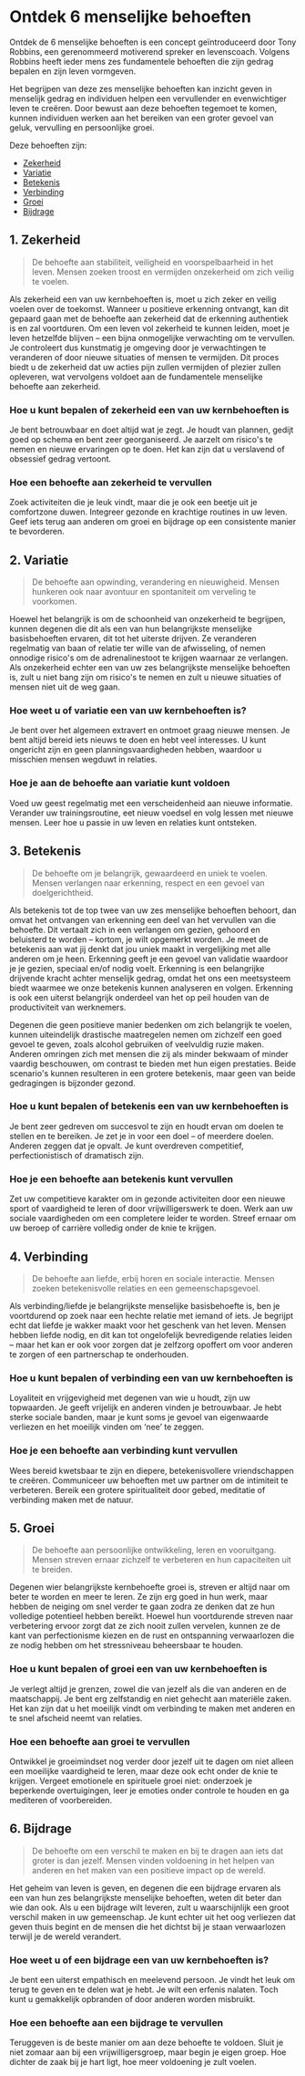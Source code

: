 # Ontdek 6 menselijke behoeften

Ontdek de 6 menselijke behoeften is een concept geïntroduceerd door Tony Robbins, een gerenommeerd motiverend spreker en levenscoach. Volgens Robbins heeft ieder mens zes fundamentele behoeften die zijn gedrag bepalen en zijn leven vormgeven.

Het begrijpen van deze zes menselijke behoeften kan inzicht geven in menselijk gedrag en individuen helpen een vervullender en evenwichtiger leven te creëren. Door bewust aan deze behoeften tegemoet te komen, kunnen individuen werken aan het bereiken van een groter gevoel van geluk, vervulling en persoonlijke groei.

Deze behoeften zijn:

* [Zekerheid](#1-zekerheid)
* [Variatie](#2-variatie)
* [Betekenis](#3-betekenis)
* [Verbinding](#4-verbinding)
* [Groei](#5-groei)
* [Bijdrage](#6-bijdrage)

## 1. Zekerheid

> De behoefte aan stabiliteit, veiligheid en voorspelbaarheid in het leven. Mensen zoeken troost en vermijden onzekerheid om zich veilig te voelen.

Als zekerheid een van uw kernbehoeften is, moet u zich zeker en veilig voelen over de toekomst. Wanneer u positieve erkenning ontvangt, kan dit gepaard gaan met de behoefte aan zekerheid dat de erkenning authentiek is en zal voortduren. Om een ​​leven vol zekerheid te kunnen leiden, moet je leven hetzelfde blijven – een bijna onmogelijke verwachting om te vervullen. Je controleert dus kunstmatig je omgeving door je verwachtingen te veranderen of door nieuwe situaties of mensen te vermijden. Dit proces biedt u de zekerheid dat uw acties pijn zullen vermijden of plezier zullen opleveren, wat vervolgens voldoet aan de fundamentele menselijke behoefte aan zekerheid.

### Hoe u kunt bepalen of zekerheid een van uw kernbehoeften is

Je bent betrouwbaar en doet altijd wat je zegt. Je houdt van plannen, gedijt goed op schema en bent zeer georganiseerd. Je aarzelt om risico's te nemen en nieuwe ervaringen op te doen. Het kan zijn dat u verslavend of obsessief gedrag vertoont.

### Hoe een behoefte aan zekerheid te vervullen

Zoek activiteiten die je leuk vindt, maar die je ook een beetje uit je comfortzone duwen. Integreer gezonde en krachtige routines in uw leven. Geef iets terug aan anderen om groei en bijdrage op een consistente manier te bevorderen.

## 2. Variatie

> De behoefte aan opwinding, verandering en nieuwigheid. Mensen hunkeren ook naar avontuur en spontaniteit om verveling te voorkomen.

Hoewel het belangrijk is om de schoonheid van onzekerheid te begrijpen, kunnen degenen die dit als een van hun belangrijkste menselijke basisbehoeften ervaren, dit tot het uiterste drijven. Ze veranderen regelmatig van baan of relatie ter wille van de afwisseling, of nemen onnodige risico's om de adrenalinestoot te krijgen waarnaar ze verlangen. Als onzekerheid echter een van uw zes belangrijkste menselijke behoeften is, zult u niet bang zijn om risico's te nemen en zult u nieuwe situaties of mensen niet uit de weg gaan.

### Hoe weet u of variatie een van uw kernbehoeften is?

Je bent over het algemeen extravert en ontmoet graag nieuwe mensen. Je bent altijd bereid iets nieuws te doen en hebt veel interesses. U kunt ongericht zijn en geen planningsvaardigheden hebben, waardoor u misschien mensen wegduwt in relaties.

### Hoe je aan de behoefte aan variatie kunt voldoen

Voed uw geest regelmatig met een verscheidenheid aan nieuwe informatie. Verander uw trainingsroutine, eet nieuw voedsel en volg lessen met nieuwe mensen. Leer hoe u passie in uw leven en relaties kunt ontsteken.

## 3. Betekenis

> De behoefte om je belangrijk, gewaardeerd en uniek te voelen. Mensen verlangen naar erkenning, respect en een gevoel van doelgerichtheid.

Als betekenis tot de top twee van uw zes menselijke behoeften behoort, dan omvat het ontvangen van erkenning een deel van het vervullen van die behoefte. Dit vertaalt zich in een verlangen om gezien, gehoord en beluisterd te worden – kortom, je wilt opgemerkt worden. Je meet de betekenis aan wat jij denkt dat jou uniek maakt in vergelijking met alle anderen om je heen. Erkenning geeft je een gevoel van validatie waardoor je je gezien, speciaal en/of nodig voelt. Erkenning is een belangrijke drijvende kracht achter menselijk gedrag, omdat het ons een meetsysteem biedt waarmee we onze betekenis kunnen analyseren en volgen. Erkenning is ook een uiterst belangrijk onderdeel van het op peil houden van de productiviteit van werknemers.

Degenen die geen positieve manier bedenken om zich belangrijk te voelen, kunnen uiteindelijk drastische maatregelen nemen om zichzelf een goed gevoel te geven, zoals alcohol gebruiken of veelvuldig ruzie maken. Anderen omringen zich met mensen die zij als minder bekwaam of minder vaardig beschouwen, om contrast te bieden met hun eigen prestaties. Beide scenario's kunnen resulteren in een grotere betekenis, maar geen van beide gedragingen is bijzonder gezond.

### Hoe u kunt bepalen of betekenis een van uw kernbehoeften is

Je bent zeer gedreven om succesvol te zijn en houdt ervan om doelen te stellen en te bereiken. Je zet je in voor een doel – of meerdere doelen. Anderen zeggen dat je opvalt. Je kunt overdreven competitief, perfectionistisch of dramatisch zijn.

### Hoe je een behoefte aan betekenis kunt vervullen

Zet uw competitieve karakter om in gezonde activiteiten door een nieuwe sport of vaardigheid te leren of door vrijwilligerswerk te doen. Werk aan uw sociale vaardigheden om een ​​completere leider te worden. Streef ernaar om uw beroep of carrière volledig onder de knie te krijgen.

## 4. Verbinding

> De behoefte aan liefde, erbij horen en sociale interactie. Mensen zoeken betekenisvolle relaties en een gemeenschapsgevoel.

Als verbinding/liefde je belangrijkste menselijke basisbehoefte is, ben je voortdurend op zoek naar een hechte relatie met iemand of iets. Je begrijpt echt dat liefde je wakker maakt voor het geschenk van het leven. Mensen hebben liefde nodig, en dit kan tot ongelofelijk bevredigende relaties leiden – maar het kan er ook voor zorgen dat je zelfzorg opoffert om voor anderen te zorgen of een partnerschap te onderhouden.

### Hoe u kunt bepalen of verbinding een van uw kernbehoeften is

Loyaliteit en vrijgevigheid met degenen van wie u houdt, zijn uw topwaarden. Je geeft vrijelijk en anderen vinden je betrouwbaar. Je hebt sterke sociale banden, maar je kunt soms je gevoel van eigenwaarde verliezen en het moeilijk vinden om ‘nee’ te zeggen.

### Hoe je een behoefte aan verbinding kunt vervullen

Wees bereid kwetsbaar te zijn en diepere, betekenisvollere vriendschappen te creëren. Communiceer uw behoeften met uw partner om de intimiteit te verbeteren. Bereik een grotere spiritualiteit door gebed, meditatie of verbinding maken met de natuur.

## 5. Groei

> De behoefte aan persoonlijke ontwikkeling, leren en vooruitgang. Mensen streven ernaar zichzelf te verbeteren en hun capaciteiten uit te breiden.

Degenen wier belangrijkste kernbehoefte groei is, streven er altijd naar om beter te worden en meer te leren. Ze zijn erg goed in hun werk, maar hebben de neiging om snel verder te gaan zodra ze denken dat ze hun volledige potentieel hebben bereikt. Hoewel hun voortdurende streven naar verbetering ervoor zorgt dat ze zich nooit zullen vervelen, kunnen ze de kant van perfectionisme kiezen en de rust en ontspanning verwaarlozen die ze nodig hebben om het stressniveau beheersbaar te houden.

### Hoe u kunt bepalen of groei een van uw kernbehoeften is

Je verlegt altijd je grenzen, zowel die van jezelf als die van anderen en de maatschappij. Je bent erg zelfstandig en niet gehecht aan materiële zaken. Het kan zijn dat u het moeilijk vindt om verbinding te maken met anderen en te snel afscheid neemt van relaties.

### Hoe een behoefte aan groei te vervullen

Ontwikkel je groeimindset nog verder door jezelf uit te dagen om niet alleen een moeilijke vaardigheid te leren, maar deze ook echt onder de knie te krijgen. Vergeet emotionele en spirituele groei niet: onderzoek je beperkende overtuigingen, leer je emoties onder controle te houden en ga mediteren of voorbereiden.

## 6. Bijdrage

> De behoefte om een ​​verschil te maken en bij te dragen aan iets dat groter is dan jezelf. Mensen vinden voldoening in het helpen van anderen en het maken van een positieve impact op de wereld.

Het geheim van leven is geven, en degenen die een bijdrage ervaren als een van hun zes belangrijkste menselijke behoeften, weten dit beter dan wie dan ook. Als u een bijdrage wilt leveren, zult u waarschijnlijk een groot verschil maken in uw gemeenschap. Je kunt echter uit het oog verliezen dat geven thuis begint en de mensen die het dichtst bij je staan ​​verwaarlozen terwijl je de wereld verandert.

### Hoe weet u of een bijdrage een van uw kernbehoeften is?

Je bent een uiterst empathisch en meelevend persoon. Je vindt het leuk om terug te geven en te delen wat je hebt. Je wilt een erfenis nalaten. Toch kunt u gemakkelijk opbranden of door anderen worden misbruikt.

### Hoe een behoefte aan een bijdrage te vervullen

Teruggeven is de beste manier om aan deze behoefte te voldoen. Sluit je niet zomaar aan bij een vrijwilligersgroep, maar begin je eigen groep. Hoe dichter de zaak bij je hart ligt, hoe meer voldoening je zult voelen.